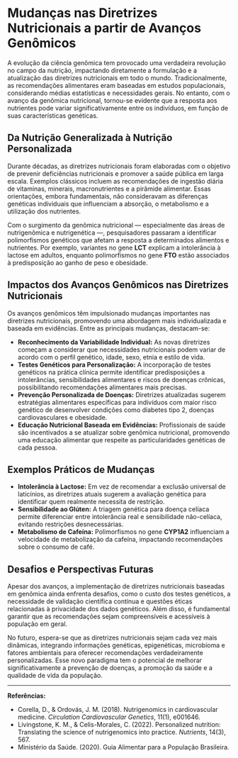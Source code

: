 
# Mudanças nas Diretrizes Nutricionais a partir de Avanços Genômicos

A evolução da ciência genômica tem provocado uma verdadeira revolução no campo da nutrição, impactando diretamente a formulação e a atualização das diretrizes nutricionais em todo o mundo. Tradicionalmente, as recomendações alimentares eram baseadas em estudos populacionais, considerando médias estatísticas e necessidades gerais. No entanto, com o avanço da genômica nutricional, tornou-se evidente que a resposta aos nutrientes pode variar significativamente entre os indivíduos, em função de suas características genéticas.

## Da Nutrição Generalizada à Nutrição Personalizada

Durante décadas, as diretrizes nutricionais foram elaboradas com o objetivo de prevenir deficiências nutricionais e promover a saúde pública em larga escala. Exemplos clássicos incluem as recomendações de ingestão diária de vitaminas, minerais, macronutrientes e a pirâmide alimentar. Essas orientações, embora fundamentais, não consideravam as diferenças genéticas individuais que influenciam a absorção, o metabolismo e a utilização dos nutrientes.

Com o surgimento da genômica nutricional — especialmente das áreas de nutrigenômica e nutrigenética —, pesquisadores passaram a identificar polimorfismos genéticos que afetam a resposta a determinados alimentos e nutrientes. Por exemplo, variantes no gene **LCT** explicam a intolerância à lactose em adultos, enquanto polimorfismos no gene **FTO** estão associados à predisposição ao ganho de peso e obesidade.

## Impactos dos Avanços Genômicos nas Diretrizes Nutricionais

Os avanços genômicos têm impulsionado mudanças importantes nas diretrizes nutricionais, promovendo uma abordagem mais individualizada e baseada em evidências. Entre as principais mudanças, destacam-se:

- **Reconhecimento da Variabilidade Individual:** As novas diretrizes começam a considerar que necessidades nutricionais podem variar de acordo com o perfil genético, idade, sexo, etnia e estilo de vida.
- **Testes Genéticos para Personalização:** A incorporação de testes genéticos na prática clínica permite identificar predisposições a intolerâncias, sensibilidades alimentares e riscos de doenças crônicas, possibilitando recomendações alimentares mais precisas.
- **Prevenção Personalizada de Doenças:** Diretrizes atualizadas sugerem estratégias alimentares específicas para indivíduos com maior risco genético de desenvolver condições como diabetes tipo 2, doenças cardiovasculares e obesidade.
- **Educação Nutricional Baseada em Evidências:** Profissionais de saúde são incentivados a se atualizar sobre genômica nutricional, promovendo uma educação alimentar que respeite as particularidades genéticas de cada pessoa.

## Exemplos Práticos de Mudanças

- **Intolerância à Lactose:** Em vez de recomendar a exclusão universal de laticínios, as diretrizes atuais sugerem a avaliação genética para identificar quem realmente necessita de restrição.
- **Sensibilidade ao Glúten:** A triagem genética para doença celíaca permite diferenciar entre intolerância real e sensibilidade não-celíaca, evitando restrições desnecessárias.
- **Metabolismo de Cafeína:** Polimorfismos no gene **CYP1A2** influenciam a velocidade de metabolização da cafeína, impactando recomendações sobre o consumo de café.

## Desafios e Perspectivas Futuras

Apesar dos avanços, a implementação de diretrizes nutricionais baseadas em genômica ainda enfrenta desafios, como o custo dos testes genéticos, a necessidade de validação científica contínua e questões éticas relacionadas à privacidade dos dados genéticos. Além disso, é fundamental garantir que as recomendações sejam compreensíveis e acessíveis à população em geral.

No futuro, espera-se que as diretrizes nutricionais sejam cada vez mais dinâmicas, integrando informações genéticas, epigenéticas, microbioma e fatores ambientais para oferecer recomendações verdadeiramente personalizadas. Esse novo paradigma tem o potencial de melhorar significativamente a prevenção de doenças, a promoção da saúde e a qualidade de vida da população.

---

**Referências:**

- Corella, D., & Ordovás, J. M. (2018). Nutrigenomics in cardiovascular medicine. *Circulation Cardiovascular Genetics*, 11(1), e001646.
- Livingstone, K. M., & Celis-Morales, C. (2022). Personalized nutrition: Translating the science of nutrigenomics into practice. *Nutrients*, 14(3), 567.
- Ministério da Saúde. (2020). Guia Alimentar para a População Brasileira.
```
